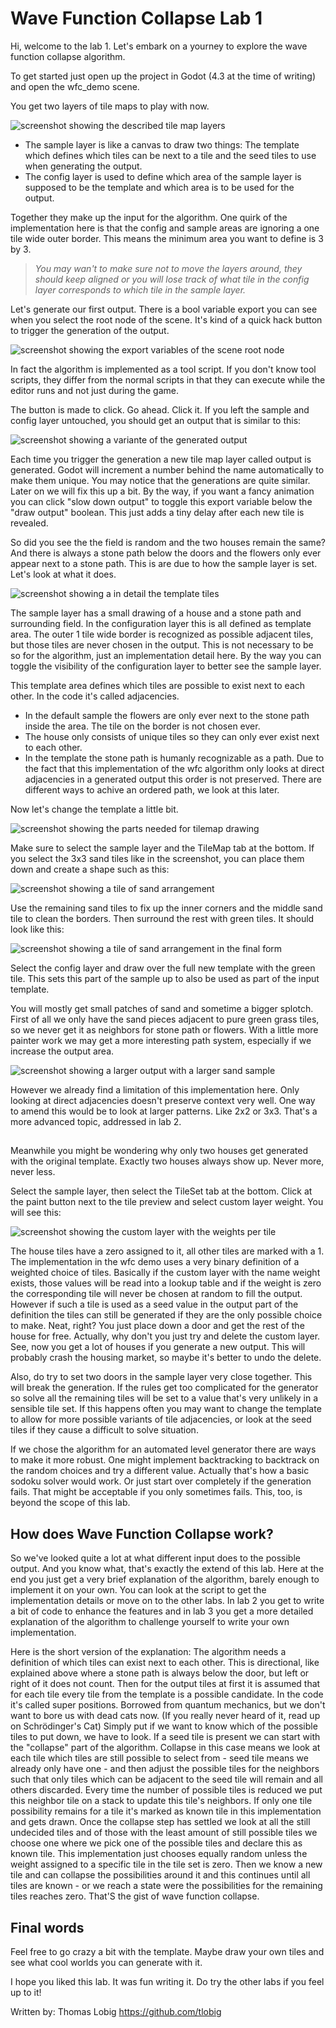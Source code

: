 
# Wave Function Collapse Lab 1

Hi, welcome to the lab 1. Let's embark on a yourney to explore the wave function collapse algorithm.

To get started just open up the project in Godot (4.3 at the time of writing) and open the wfc_demo scene.

You get two layers of tile maps to play with now.

![screenshot showing the described tile map layers](start1.jpg "the two tile map layers used to define the input for the algorithm")

- The sample layer is like a canvas to draw two things: The template which defines which tiles can be next to a tile and the seed tiles to use when generating the output.
- The config layer is used to define which area of the sample layer is supposed to be the template and which area is to be used for the output.

Together they make up the input for the algorithm. One quirk of the implementation here is that the config and sample areas are ignoring a one tile wide outer border. This means the minimum area you want to define is 3 by 3.

> *You may wan't to make sure not to move the layers around, they should keep aligned or you will lose track of what tile in the config layer corresponds to which tile in the sample layer.*

Let's generate our first output. There is a bool variable export you can see when you select the root node of the scene. It's kind of a quick hack button to trigger the generation of the output.

![screenshot showing the export variables of the scene root node](start2.jpg "the bool variable which is actually a trigger button")

In fact the algorithm is implemented as a tool script. If you don't know tool scripts, they differ from the normal scripts in that they can execute while the editor runs and not just during the game.

The button is made to click. Go ahead. Click it. If you left the sample and config layer untouched, you should get an output that is similar to this:

![screenshot showing a variante of the generated output](sample_output1.jpg "sample output")

Each time you trigger the generation a new tile map layer called output is generated. Godot will increment a number behind the name automatically to make them unique. You may notice that the generations are quite similar. Later on we will fix this up a bit. By the way, if you want a fancy animation you can click "slow down output" to toggle this export variable below the "draw output" boolean. This just adds a tiny delay after each new tile is revealed.

So did you see the the field is random and the two houses remain the same? And there is always a stone path below the doors and the flowers only ever appear next to a stone path. This is are due to how the sample layer is set. Let's look at what it does.

![screenshot showing a in detail the template tiles](template_tiles.jpg "template tiles")

The sample layer has a small drawing of a house and a stone path and surrounding field. In the configuration layer this is all defined as template area. The outer 1 tile wide border is recognized as possible adjacent tiles, but those tiles are never chosen in the output. This is not necessary to be so for the algorithm, just an implementation detail here. By the way you can toggle the visibility of the configuration layer to better see the sample layer.

This template area defines which tiles are possible to exist next to each other. In the code it's called adjacencies.

- In the default sample the flowers are only ever next to the stone path inside the area. The tile on the border is not chosen ever.
- The house only consists of unique tiles so they can only ever exist next to each other.
- In the template the stone path is humanly recognizable as a path. Due to the fact that this implementation of the wfc algorithm only looks at direct adjacencies in a generated output this order is not preserved. There are different ways to achive an ordered path, we look at this later.

Now let's change the template a little bit.

![screenshot showing the parts needed for tilemap drawing](tilemap_drawing.jpg "draw tile map")

Make sure to select the sample layer and the TileMap tab at the bottom. If you select the 3x3 sand tiles like in the screenshot, you can place them down and create a shape such as this:

![screenshot showing a tile of sand arrangement](sand_sample.jpg "sand sample")

Use the remaining sand tiles to fix up the inner corners and the middle sand tile to clean the borders. Then surround the rest with green tiles. It should look like this:

![screenshot showing a tile of sand arrangement in the final form](sand_sample_finished.jpg "sand sample finished")

Select the config layer and draw over the full new template with the green tile. This sets this part of the sample up to also be used as part of the input template.

You will mostly get small patches of sand and sometime a bigger splotch. First of all we only have the sand pieces adjacent to pure green grass tiles, so we never get it as neighbors for stone path or flowers. With a little more painter work we may get a more interesting path system, especially if we increase the output area.

![screenshot showing a larger output with a larger sand sample](larger_output.jpg "larger output sample with sand")

However we already find a limitation of this implementation here. Only looking at direct adjacencies doesn't preserve context very well. One way to amend this would be to look at larger patterns. Like 2x2 or 3x3. That's a more advanced topic, addressed in lab 2.

##

Meanwhile you might be wondering why only two houses get generated with the original template. Exactly two houses always show up. Never more, never less.

Select the sample layer, then select the TileSet tab at the bottom. Click at the paint button next to the tile preview and select custom layer weight. You will see this:

![screenshot showing the custom layer with the weights per tile](custom_layer_weight.jpg "custom layer weight")

The house tiles have a zero assigned to it, all other tiles are marked with a 1. The implementation in the wfc demo uses a very binary definition of a weighted choice of tiles. Basically if the custom layer with the name weight exists, those values will be read into a lookup table and if the weight is zero the corresponding tile will never be chosen at random to fill the output. However if such a tile is used as a seed value in the output part of the definition the tiles can still be generated if they are the only possible choice to make. Neat, right? You just place down a door and get the rest of the house for free. Actually, why don't you just try and delete the custom layer. See, now you get a lot of houses if you generate a new output. This will probably crash the housing market, so maybe it's better to undo the delete.

Also, do try to set two doors in the sample layer very close together. This will break the generation. If the rules get too complicated for the generator so solve all the remaining tiles will be set to a value that's very unlikely in a sensible tile set. If this happens often you may want to change the template to allow for more possible variants of tile adjacencies, or look at the seed tiles if they cause a difficult to solve situation.

If we chose the algorithm for an automated level generator there are ways to make it more robust. One might implement backtracking to backtrack on the random choices and try a different value. Actually that's how a basic sodoku solver would work. Or just start over completely if the generation fails. That might be acceptable if you only sometimes fails. This, too, is beyond the scope of this lab.

## How does Wave Function Collapse work?

So we've looked quite a lot at what different input does to the possible output. And you know what, that's exactly the extend of this lab. Here at the end you just get a very brief explanation of the algorithm, barely enough to implement it on your own. You can look at the script to get the implementation details or move on to the other labs. In lab 2 you get to write a bit of code to enhance the features and in lab 3 you get a more detailed explanation of the algorithm to challenge yourself to write your own implementation.

Here is the short version of the explanation:
The algorithm needs a definition of which tiles can exist next to each other. This is directional, like explained above where a stone path is always below the door, but left or right of it does not count.
Then for the output tiles at first it is assumed that for each tile every tile from the template is a possible candidate. In the code it's called super positions. Borrowed from quantum mechanics, but we don't want to bore us with dead cats now. (If you really never heard of it, read up on Schrödinger's Cat)
Simply put if we want to know which of the possible tiles to put down, we have to look. If a seed tile is present we can start with the "collapse" part of the algorithm. Collapse in this case means we look at each tile which tiles are still possible to select from - seed tile means we already only have one - and then adjust the possible tiles for the neighbors such that only tiles which can be adjacent to the seed tile will remain and all others discarded. Every time the number of possible tiles is reduced we put this neighbor tile on a stack to update this tile's neighbors. If only one tile possibility remains for a tile it's marked as known tile in this implementation and gets drawn. Once the collapse step has settled we look at all the still undecided tiles and of those with the least amount of still possible tiles we choose one where we pick one of the possible tiles and declare this as known tile. This implementation just chooses equally random unless the weight assigned to a specific tile in the tile set is zero. Then we know a new tile and can collapse the possibilities around it and this continues until all tiles are known - or we reach a state were the possibilities for the remaining tiles reaches zero. That'S the gist of wave function collapse.

## Final words

Feel free to go crazy a bit with the template. Maybe draw your own tiles and see what cool worlds you can generate with it.

I hope you liked this lab. It was fun writing it. Do try the other labs if you feel up to it!

Written by: Thomas Lobig https://github.com/tlobig
